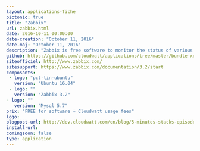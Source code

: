 ```yaml
---
layout: applications-fiche
pictonic: true
title: "Zabbix"
url: zabbix.html
date: 2016-10-11 00:00:00
date-creation: "October 11, 2016"
date-maj: "October 11, 2016"
description: "Zabbix is free software to monitor the status of various network services, servers and other network equipment; and producing dynamic graphics resource consumption."
github: https://github.com/cloudwatt/applications/tree/master/bundle-xenial-zabbix
siteofficiel: http://www.zabbix.com/
sitesupport: https://www.zabbix.com/documentation/3.2/start
composants:
 - logo: "pct-lin-ubuntu"
   version: "Ubuntu 16.04"
 - logo: ""
   version: "Zabbix 3.2"
- logo: ""
   version: "Mysql 5.7"
prix: "FREE for software + Cloudwatt usage fees"
logo: 
blogpost-url: http://dev.cloudwatt.com/en/blog/5-minutes-stacks-episode-thirty-six-zabbix.html
install-url:
comingsoon: false
type: application
---
```

